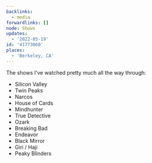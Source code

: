 ```yaml
---
backlinks:
  - media
forwardlinks: []
node: Shows
updates:
  - '2022-05-19'
id: '41773060'
places:
  - 'Berkeley, CA'
---
```

The shows I've watched pretty much all the way through:

- Silicon Valley 
- Twin Peaks 
- Narcos
- House of Cards
- Mindhunter
- True Detective
- Ozark
- Breaking Bad
- Endeavor 
- Black Mirror
- Giri / Haji 
- Peaky Blinders

